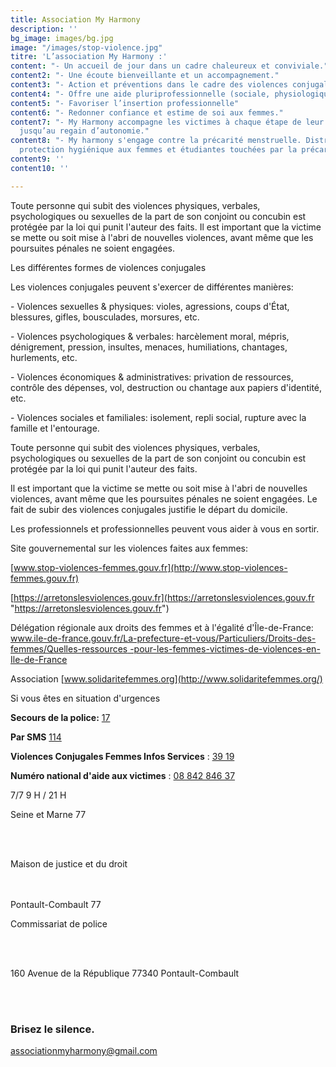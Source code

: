 ```yaml
---
title: Association My Harmony
description: ''
bg_image: images/bg.jpg
image: "/images/stop-violence.jpg"
titre: 'L’association My Harmony :'
content: "- Un accueil de jour dans un cadre chaleureux et conviviale."
content2: "- Une écoute bienveillante et un accompagnement."
content3: "- Action et préventions dans le cadre des violences conjugales."
content4: "- Offre une aide pluriprofessionnelle (sociale, physiologique et juridiques)"
content5: "- Favoriser l’insertion professionnelle"
content6: "- Redonner confiance et estime de soi aux femmes."
content7: "- My Harmony accompagne les victimes à chaque étape de leur reconstruction
  jusqu’au regain d’autonomie."
content8: "- My harmony s'engage contre la précarité menstruelle. Distribution de
  protection hygiénique aux femmes et étudiantes touchées par la précarité."
content9: ''
content10: ''

---
```

Toute personne qui subit des violences physiques, verbales, psychologiques ou sexuelles de la part de son conjoint ou concubin est protégée par la loi qui punit l'auteur des faits. Il est important que la victime se mette ou soit mise à l'abri de nouvelles violences, avant même que les poursuites pénales ne soient engagées.

Les différentes formes de violences conjugales

Les violences conjugales peuvent s'exercer de différentes manières:

\- Violences sexuelles & physiques: violes, agressions, coups d'État, blessures, gifles, bousculades, morsures, etc.

\- Violences psychologiques & verbales: harcèlement moral, mépris, dénigrement, pression, insultes, menaces, humiliations, chantages, hurlements, etc.

\- Violences économiques & administratives: privation de ressources, contrôle des dépenses, vol, destruction ou chantage aux papiers d'identité, etc.

\- Violences sociales et familiales: isolement, repli social, rupture avec la famille et l'entourage.

Toute personne qui subit des violences physiques, verbales, psychologiques ou sexuelles de la part de son conjoint ou concubin est protégée par la loi qui punit l'auteur des faits.

Il est important que la victime se mette ou soit mise à l'abri de nouvelles violences, avant même que les poursuites pénales ne soient engagées. Le fait de subir des violences conjugales justifie le départ du domicile.

Les professionnels et professionnelles peuvent vous aider à vous en sortir.

Site gouvernemental sur les violences faites aux femmes:

[www.stop-violences-femmes.gouv.fr](http://www.stop-violences-femmes.gouv.fr)

[https://arretonslesviolences.gouv.fr](https://arretonslesviolences.gouv.fr "https://arretonslesviolences.gouv.fr")

Délégation régionale aux droits des femmes et à l'égalité d'Île-de-France: [www.ile-de-france.gouv.fr/La-prefecture-et-vous/Particuliers/Droits-des-femmes/Quelles-ressources -pour-les-femmes-victimes-de-violences-en-Ile-de-France](http://www.ile-de-france.gouv.fr/La-prefecture-et-vous/Particuliers/Droits-des-femmes/Quelles-ressources-pour-les-femmes-victimes-de-violences-en-Ile-de-France)

Association [www.solidaritefemmes.org](http://www.solidaritefemmes.org/)

Si vous êtes en situation d'urgences

**Secours de la police:**   [17]()

**Par SMS**   [114]()

**Violences Conjugales Femmes Infos Services** : [39 19]()

**Numéro national d'aide aux victimes** : [08 842 846 37]()

7/7 9 H / 21 H

Seine et Marne 77

</br> </br>

Maison de justice et du droit

</br> </br> Pontault-Combault 77

Commissariat de police

</br> </br>

160 Avenue de la République 77340 Pontault-Combault

</br> </br>

### Brisez le silence.

associationmyharmony@gmail.com